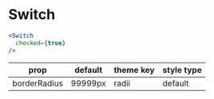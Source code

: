 # Switch

```.jsx
<Switch
  checked={true}
/>
```

prop | default | theme key | style type
---|---|---|---
borderRadius | 99999px | radii | default